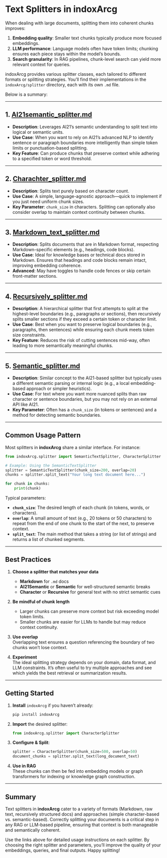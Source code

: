 # Text Splitters in indoxArcg

When dealing with large documents, splitting them into coherent chunks improves:

1. **Embedding quality**: Smaller text chunks typically produce more focused embeddings.
2. **LLM performance**: Language models often have token limits; chunking ensures each piece stays within the model’s bounds.
3. **Search granularity**: In RAG pipelines, chunk-level search can yield more relevant context for queries.

indoxArcg provides various splitter classes, each tailored to different formats or splitting strategies. You’ll find their implementations in the `indoxArcg/splitter` directory, each with its own `.md` file.

Below is a summary:

---

## 1. [AI21semantic_splitter.md](./AI21semantic_splitter.md)
- **Description**: Leverages AI21’s semantic understanding to split text into logical or semantic units.  
- **Use Case**: When you want to rely on AI21’s advanced NLP to identify sentence or paragraph boundaries more intelligently than simple token limits or punctuation-based splitting.  
- **Key Feature**: Can produce chunks that preserve context while adhering to a specified token or word threshold.

---

## 2. [Charachter_splitter.md](./Charachter_splitter.md)
- **Description**: Splits text purely based on character count.  
- **Use Case**: A simple, language-agnostic approach—quick to implement if you just need uniform chunk sizes.  
- **Key Parameter**: `chunk_size` in characters. Splitting can optionally also consider overlap to maintain context continuity between chunks.

---

## 3. [Markdown_text_splitter.md](./Markdown_text_splitter.md)
- **Description**: Splits documents that are in Markdown format, respecting Markdown-specific elements (e.g., headings, code blocks).  
- **Use Case**: Ideal for knowledge bases or technical docs stored in Markdown. Ensures that headings and code blocks remain intact, improving embedding coherence.  
- **Advanced**: May have toggles to handle code fences or skip certain front-matter sections.

---

## 4. [Recursively_splitter.md](./Recursively_splitter.md)
- **Description**: A hierarchical splitter that first attempts to split at the highest-level boundaries (e.g., paragraphs or sections), then recursively splits smaller sections if they exceed a certain token or character limit.  
- **Use Case**: Best when you want to preserve logical boundaries (e.g., paragraphs, then sentences) while ensuring each chunk meets token size constraints.  
- **Key Feature**: Reduces the risk of cutting sentences mid-way, often leading to more semantically meaningful chunks.

---

## 5. [Semantic_splitter.md](./Semantic_splitter.md)
- **Description**: Similar concept to the AI21-based splitter but typically uses a different semantic parsing or internal logic (e.g., a local embedding-based approach or simpler heuristics).  
- **Use Case**: For text where you want more nuanced splits than raw character or sentence boundaries, but you may not rely on an external API like AI21.  
- **Key Parameter**: Often has a `chunk_size` (in tokens or sentences) and a method for detecting semantic boundaries.

---

## Common Usage Pattern

Most splitters in **indoxArcg** share a similar interface. For instance:

```python
from indoxArcg.splitter import SemanticTextSplitter, CharacterSplitter

# Example: Using the SemanticTextSplitter
splitter = SemanticTextSplitter(chunk_size=200, overlap=20)
chunks = splitter.split_text("Your long text document here...")

for chunk in chunks:
    print(chunk)
```

Typical parameters:

- **`chunk_size`**: The desired length of each chunk (in tokens, words, or characters).  
- **`overlap`**: A small amount of text (e.g., 20 tokens or 50 characters) to repeat from the end of one chunk to the start of the next, to preserve context.  
- **`split_text`**: The main method that takes a string (or list of strings) and returns a list of chunked segments.

---

## Best Practices

1. **Choose a splitter that matches your data**  
   - **Markdown** for `.md` docs  
   - **AI21Semantic** or **Semantic** for well-structured semantic breaks  
   - **Character** or **Recursive** for general text with no strict semantic cues

2. **Be mindful of chunk length**  
   - Larger chunks can preserve more context but risk exceeding model token limits.  
   - Smaller chunks are easier for LLMs to handle but may reduce context continuity.

3. **Use overlap**  
   Overlapping text ensures a question referencing the boundary of two chunks won’t lose context.

4. **Experiment**  
   The ideal splitting strategy depends on your domain, data format, and LLM constraints. It’s often useful to try multiple approaches and see which yields the best retrieval or summarization results.

---

## Getting Started

1. **Install** `indoxArcg` if you haven’t already:
   ```bash
   pip install indoxArcg
   ```

2. **Import** the desired splitter:
   ```python
   from indoxArcg.splitter import CharacterSplitter
   ```

3. **Configure & Split**:
   ```python
   splitter = CharacterSplitter(chunk_size=500, overlap=50)
   document_chunks = splitter.split_text(long_document_text)
   ```

4. **Use in RAG**  
   These chunks can then be fed into embedding models or graph transformers for indexing or knowledge graph construction.

---

## Summary

Text splitters in **indoxArcg** cater to a variety of formats (Markdown, raw text, recursively structured docs) and approaches (simple character-based vs. semantic-based). Correctly splitting your documents is a critical step in any RAG or LLM-based pipeline, ensuring that context is both manageable and semantically coherent.

Use the links above for detailed usage instructions on each splitter. By choosing the right splitter and parameters, you’ll improve the quality of your embeddings, queries, and final outputs. Happy splitting!